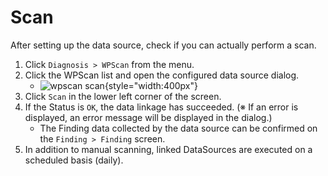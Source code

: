 # Scan

After setting up the data source, check if you can actually perform a scan.

1. Click `Diagnosis > WPScan` from the menu.
2. Click the WPScan list and open the configured data source dialog.
    - ![wpscan scan](/img/diagnosis/wpscan_scan.png){style="width:400px"}
3. Click `Scan` in the lower left corner of the screen.
4. If the Status is `OK`, the data linkage has succeeded. (※ If an error is displayed, an error message will be displayed in the dialog.)
    - The Finding data collected by the data source can be confirmed on the `Finding > Finding` screen.
5. In addition to manual scanning, linked DataSources are executed on a scheduled basis (daily).
